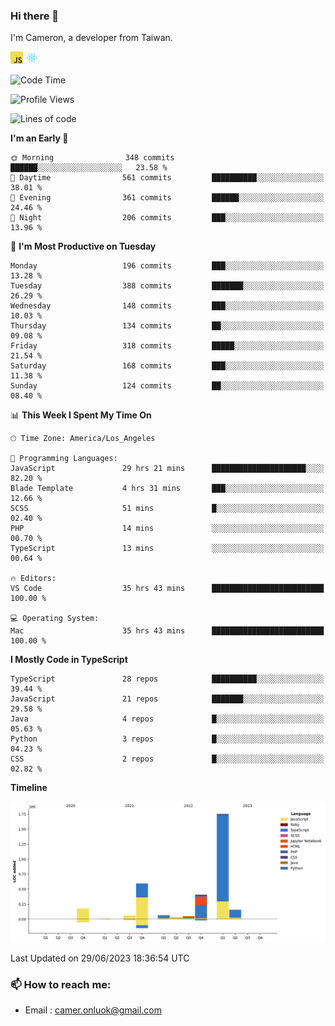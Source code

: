 ### Hi there 👋

I'm Cameron, a developer from Taiwan.


<code><img height="20" src="https://raw.githubusercontent.com/github/explore/80688e429a7d4ef2fca1e82350fe8e3517d3494d/topics/javascript/javascript.png"></code>
<code><img height="20" src="https://raw.githubusercontent.com/github/explore/80688e429a7d4ef2fca1e82350fe8e3517d3494d/topics/react/react.png"></code>



<!--START_SECTION:waka-->
![Code Time](http://img.shields.io/badge/Code%20Time-930%20hrs%2030%20mins-blue)

![Profile Views](http://img.shields.io/badge/Profile%20Views-0-blue)

![Lines of code](https://img.shields.io/badge/From%20Hello%20World%20I%27ve%20Written-3.3%20million%20lines%20of%20code-blue)

**I'm an Early 🐤** 

```text
🌞 Morning                348 commits         ██████░░░░░░░░░░░░░░░░░░░   23.58 % 
🌆 Daytime                561 commits         ██████████░░░░░░░░░░░░░░░   38.01 % 
🌃 Evening                361 commits         ██████░░░░░░░░░░░░░░░░░░░   24.46 % 
🌙 Night                  206 commits         ███░░░░░░░░░░░░░░░░░░░░░░   13.96 % 
```
📅 **I'm Most Productive on Tuesday** 

```text
Monday                   196 commits         ███░░░░░░░░░░░░░░░░░░░░░░   13.28 % 
Tuesday                  388 commits         ███████░░░░░░░░░░░░░░░░░░   26.29 % 
Wednesday                148 commits         ███░░░░░░░░░░░░░░░░░░░░░░   10.03 % 
Thursday                 134 commits         ██░░░░░░░░░░░░░░░░░░░░░░░   09.08 % 
Friday                   318 commits         █████░░░░░░░░░░░░░░░░░░░░   21.54 % 
Saturday                 168 commits         ███░░░░░░░░░░░░░░░░░░░░░░   11.38 % 
Sunday                   124 commits         ██░░░░░░░░░░░░░░░░░░░░░░░   08.40 % 
```


📊 **This Week I Spent My Time On** 

```text
🕑︎ Time Zone: America/Los_Angeles

💬 Programming Languages: 
JavaScript               29 hrs 21 mins      █████████████████████░░░░   82.20 % 
Blade Template           4 hrs 31 mins       ███░░░░░░░░░░░░░░░░░░░░░░   12.66 % 
SCSS                     51 mins             █░░░░░░░░░░░░░░░░░░░░░░░░   02.40 % 
PHP                      14 mins             ░░░░░░░░░░░░░░░░░░░░░░░░░   00.70 % 
TypeScript               13 mins             ░░░░░░░░░░░░░░░░░░░░░░░░░   00.64 % 

🔥 Editors: 
VS Code                  35 hrs 43 mins      █████████████████████████   100.00 % 

💻 Operating System: 
Mac                      35 hrs 43 mins      █████████████████████████   100.00 % 
```

**I Mostly Code in TypeScript** 

```text
TypeScript               28 repos            ██████████░░░░░░░░░░░░░░░   39.44 % 
JavaScript               21 repos            ███████░░░░░░░░░░░░░░░░░░   29.58 % 
Java                     4 repos             █░░░░░░░░░░░░░░░░░░░░░░░░   05.63 % 
Python                   3 repos             █░░░░░░░░░░░░░░░░░░░░░░░░   04.23 % 
CSS                      2 repos             █░░░░░░░░░░░░░░░░░░░░░░░░   02.82 % 
```



**Timeline**

![Lines of Code chart](https://raw.githubusercontent.com/camer0nluo/camer0nluo/main/assets/bar_graph.png)


 Last Updated on 29/06/2023 18:36:54 UTC
<!--END_SECTION:waka-->

### 📫 How to reach me:
- Email : camer.onluok@gmail.com
